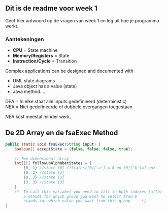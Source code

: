 
## Dit is de readme voor week 1

Geef hier antwoord op de vragen van week 1 en leg uit hoe je programma werkt.

### Aantekeningen
- **CPU** = State machine
- **Memory/Registers** = State
- **Instruction/Cycle** = Transition

Complex applications can be designed and documented with
- UML state diagrams
- Java object has a value (state)
- Java method....

DEA = In elke staat alle inputs gedefinieerd (deterministic)    
NEA = Niet gedefineerde of dubbele overgangen toegestaan

NEA kost meestal minder werk.

## De 2D Array en de fsaExec Method
```java
public static void fsaExec(String input) {
    boolean[] acceptState = {false, false, false, true};
    
    // Two dimensional array
    int[][] followUpAlphabetStates = {
        {0, 1} //state [0] (fStates[[0]['a'] = 0 en [0]['b']=1 enz
        {0, 2} //state [1]
        {0, 3} //state [2]
        {3, 3} //state [3]
    } 
    /*  To call this variabel you need to fill in both indexes [a][b]
        a stands for which group you want to select from b 
        stands for which value you want from this group.    */
}
```